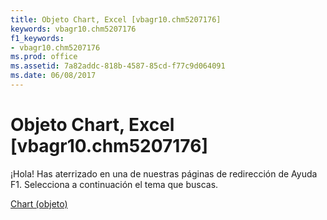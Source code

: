 ```yaml
---
title: Objeto Chart, Excel [vbagr10.chm5207176]
keywords: vbagr10.chm5207176
f1_keywords:
- vbagr10.chm5207176
ms.prod: office
ms.assetid: 7a82addc-818b-4587-85cd-f77c9d064091
ms.date: 06/08/2017
---
```





# Objeto Chart, Excel [vbagr10.chm5207176]

¡Hola! Has aterrizado en una de nuestras páginas de redirección de Ayuda F1. Selecciona a continuación el tema que buscas.


 [Chart (objeto)](http://msdn.microsoft.com/library/chart-object%28Office.15%29.aspx)


